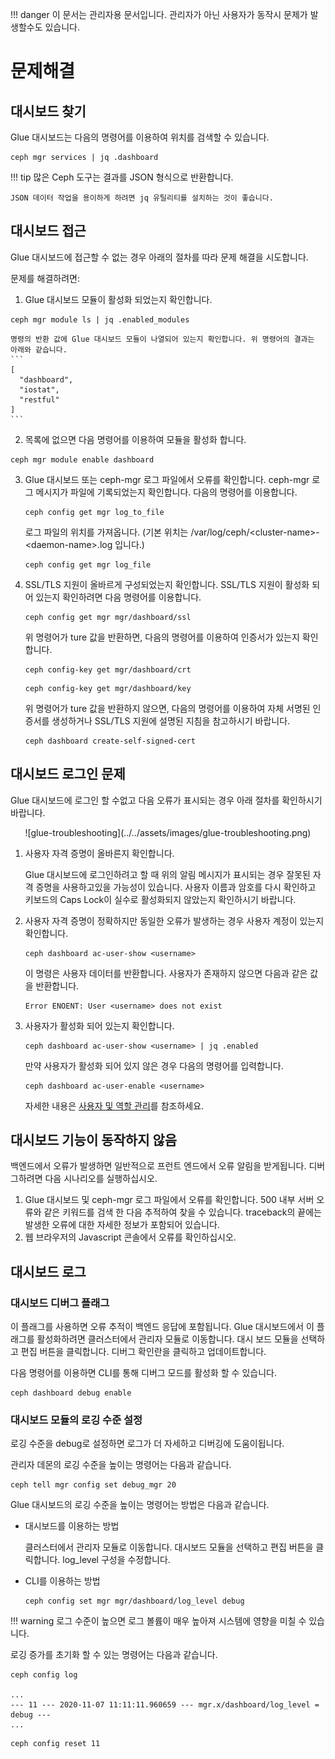 !!! danger
    이 문서는 관리자용 문서입니다. 관리자가 아닌 사용자가 동작시 문제가 발생할수도 있습니다.
# 문제해결
## 대시보드 찾기
Glue 대시보드는 다음의 명령어를 이용하여 위치를 검색할 수 있습니다.
```
ceph mgr services | jq .dashboard
```
!!! tip
    많은 Ceph 도구는 결과를 JSON 형식으로 반환합니다.
    
    JSON 데이터 작업을 용이하게 하려면 jq 유틸리티를 설치하는 것이 좋습니다.

## 대시보드 접근
Glue 대시보드에 접근할 수 없는 경우 아래의 절차를 따라 문제 해결을 시도합니다.

문제를 해결하려면:

1. Glue 대시보드 모듈이 활성화 되었는지 확인합니다.
```
ceph mgr module ls | jq .enabled_modules
```
    명령의 반환 값에 Glue 대시보드 모듈이 나열되어 있는지 확인합니다. 위 명령어의 결과는 아래와 같습니다.
    ```
    [
      "dashboard",
      "iostat",
      "restful"
    ]
    ```

2. 목록에 없으면 다음 명령어를 이용하여 모듈을 활성화 합니다.
```
ceph mgr module enable dashboard
```

3. Glue 대시보드 또는 ceph-mgr 로그 파일에서 오류를 확인합니다.
    ceph-mgr 로그 메시지가 파일에 기록되었는지 확인합니다. 다음의 명령어를 이용합니다.
    ```
    ceph config get mgr log_to_file
    ```
    로그 파일의 위치를 가져옵니다. (기본 위치는 /var/log/ceph/<cluster-name\>-<daemon-name\>.log 입니다.)
    ```
    ceph config get mgr log_file
    ```

4. SSL/TLS 지원이 올바르게 구성되었는지 확인합니다.
    SSL/TLS 지원이 활성화 되어 있는지 확인하려면 다음 명령어를 이용합니다.
    ```
    ceph config get mgr mgr/dashboard/ssl
    ```
    위 명령어가 ture 값을 반환하면, 다음의 명령어를 이용하여 인증서가 있는지 확인합니다.
    ```
    ceph config-key get mgr/dashboard/crt
    ```
    ```
    ceph config-key get mgr/dashboard/key
    ```
    위 명령어가 ture 값을 반환하지 않으면, 다음의 명령어를 이용하여 자체 서명된 인증서를 생성하거나 SSL/TLS 지원에 설명된 지침을 참고하시기 바랍니다.
    ```
    ceph dashboard create-self-signed-cert
    ```
## 대시보드 로그인 문제
Glue 대시보드에 로그인 할 수없고 다음 오류가 표시되는 경우 아래 절차를 확인하시기 바랍니다.

<center>
![glue-troubleshooting](../../assets/images/glue-troubleshooting.png)
</center>

1. 사용자 자격 증명이 올바른지 확인합니다.

    Glue 대시보드에 로그인하려고 할 때 위의 알림 메시지가 표시되는 경우 잘못된 자격 증명을 사용하고있을 가능성이 있습니다. 사용자 이름과 암호를 다시 확인하고 키보드의 Caps Lock이 실수로 활성화되지 않았는지 확인하시기 바랍니다.

2. 사용자 자격 증명이 정확하지만 동일한 오류가 발생하는 경우 사용자 계정이 있는지 확인합니다.
    ```
    ceph dashboard ac-user-show <username>
    ```
    이 명령은 사용자 데이터를 반환합니다. 사용자가 존재하지 않으면 다음과 같은 값을 반환합니다.
    ```
    Error ENOENT: User <username> does not exist
    ```
3. 사용자가 활성화 되어 있는지 확인합니다.
    ```
    ceph dashboard ac-user-show <username> | jq .enabled
    ```
    만약 사용자가 활성화 되어 있지 않은 경우 다음의 명령어를 입력합니다.
    ```
    ceph dashboard ac-user-enable <username>
    ```

    자세한 내용은 [사용자 및 역할 관리](../account&role-guide)를 참조하세요.

## 대시보드 기능이 동작하지 않음
백엔드에서 오류가 발생하면 일반적으로 프런트 엔드에서 오류 알림을 받게됩니다. 디버그하려면 다음 시나리오를 실행하십시오.

1. Glue 대시보드 및 ceph-mgr 로그 파일에서 오류를 확인합니다. 500 내부 서버 오류와 같은 키워드를 검색 한 다음 추적하여 찾을 수 있습니다. traceback의 끝에는 발생한 오류에 대한 자세한 정보가 포함되어 있습니다.
2. 웹 브라우저의 Javascript 콘솔에서 오류를 확인하십시오.

## 대시보드 로그
### 대시보드 디버그 플래그
이 플래그를 사용하면 오류 추적이 백엔드 응답에 포함됩니다.
Glue 대시보드에서 이 플래그를 활성화하려면 클러스터에서 관리자 모듈로 이동합니다. 대시 보드 모듈을 선택하고 편집 버튼을 클릭합니다. 디버그 확인란을 클릭하고 업데이트합니다.

다음 명령어를 이용하면 CLI를 통해 디버그 모드를 활성화 할 수 있습니다.
```
ceph dashboard debug enable
```

### 대시보드 모듈의 로깅 수준 설정
로깅 수준을 debug로 설정하면 로그가 더 자세하고 디버깅에 도움이됩니다.

관리자 데몬의 로깅 수준을 높이는 명령어는 다음과 같습니다.
```
ceph tell mgr config set debug_mgr 20
```
Glue 대시보드의 로깅 수준을 높이는 명령어는 방법은 다음과 같습니다.

- 대시보드를 이용하는 방법

    클러스터에서 관리자 모듈로 이동합니다. 대시보드 모듈을 선택하고 편집 버튼을 클릭합니다. log_level 구성을 수정합니다.

- CLI를 이용하는 방법
    ```
    ceph config set mgr mgr/dashboard/log_level debug
    ```
!!! warning
    로그 수준이 높으면 로그 볼륨이 매우 높아져 시스템에 영향을 미칠 수 있습니다.
    
로깅 증가를 초기화 할 수 있는 명령어는 다음과 같습니다.
```
ceph config log

...
--- 11 --- 2020-11-07 11:11:11.960659 --- mgr.x/dashboard/log_level = debug ---
...
```
```
ceph config reset 11
```